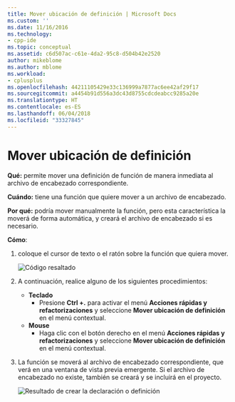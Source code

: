 ```yaml
---
title: Mover ubicación de definición | Microsoft Docs
ms.custom: ''
ms.date: 11/16/2016
ms.technology:
- cpp-ide
ms.topic: conceptual
ms.assetid: c6d507ac-c61e-4da2-95c8-d504b42e2520
author: mikeblome
ms.author: mblome
ms.workload:
- cplusplus
ms.openlocfilehash: 44211105429e33c136999a7877ac6ee42af29f17
ms.sourcegitcommit: a4454b91d556a3dc43d8755cdcdeabcc9285a20e
ms.translationtype: HT
ms.contentlocale: es-ES
ms.lasthandoff: 06/04/2018
ms.locfileid: "33327845"
---
```

# <a name="move-definition-location"></a>Mover ubicación de definición
**Qué:** permite mover una definición de función de manera inmediata al archivo de encabezado correspondiente.

**Cuándo:** tiene una función que quiere mover a un archivo de encabezado.  

**Por qué:** podría mover manualmente la función, pero esta característica la moverá de forma automática, y creará el archivo de encabezado si es necesario.

**Cómo**:

1. coloque el cursor de texto o el ratón sobre la función que quiera mover.

   ![Código resaltado](images/movedefinition_highlight.png)

1. A continuación, realice alguno de los siguientes procedimientos:
   * **Teclado**
     * Presione **Ctrl +.** para activar el menú **Acciones rápidas y refactorizaciones** y seleccione **Mover ubicación de definición** en el menú contextual.
   * **Mouse**
     * Haga clic con el botón derecho en el menú **Acciones rápidas y refactorizaciones** y seleccione **Mover ubicación de definición** en el menú contextual.

1. La función se moverá al archivo de encabezado correspondiente, que verá en una ventana de vista previa emergente.  Si el archivo de encabezado no existe, también se creará y se incluirá en el proyecto.

   ![Resultado de crear la declaración o definición](images/movedefinition_result.png)
